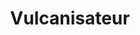 ---
title: "Vulcanisateur"
url: /nzeng-ayong/vulcanisateur-rue-josie-mylva-tsitsa-ngonette/
shop: pneus
---